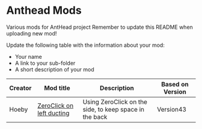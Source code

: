 # Anthead Mods

Various mods for AntHead project
Remember to update this README when uploading new mod!

Update the following table with the information about your mod:
- Your name
- A link to your sub-folder
- A short description of your mod

| Creator | Mod title | Description | Based on Version
| --- | --- | --- | --- |
| Hoeby | [ZeroClick on left ducting](/ZeroClick_left_ducting) | Using ZeroClick on the side, to keep space in the back | Version43 |
